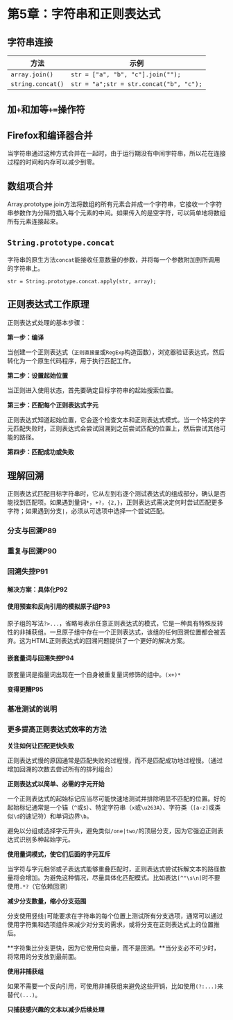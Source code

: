 ﻿# 第5章：字符串和正则表达式 #

## 字符串连接 ##

| 方法 | 示例 |
| ----- | ----- |
| `array.join()` | `str = ["a", "b", "c"].join("");` |
| `string.concat()` | `str = "a";str = str.concat("b", "c");` |

## 加`+`和加等`+=`操作符 ##

## Firefox和编译器合并 ##

当字符串通过这种方式合并在一起时，由于运行期没有中间字符串，所以花在连接过程的时间和内存可以减少到零。

## 数组项合并 ##

Array.prototype.join方法将数组的所有元素合并成一个字符串，它接收一个字符串参数作为分隔符插入每个元素的中间。如果传入的是空字符，可以简单地将数组所有元素连接起来。

## `String.prototype.concat` ##

字符串的原生方法`concat`能接收任意数量的参数，并将每一个参数附加到所调用的字符串上。

    str = String.prototype.concat.apply(str, array);
    
## 正则表达式工作原理 ##

正则表达式处理的基本步骤：

**第一步：编译**

当创建一个正则表达式（`正则直接量`或`RegExp`构造函数），浏览器验证表达式，然后转化为一个原生代码程序，用于执行匹配工作。

**第二步：设置起始位置**

当正则进入使用状态，首先要确定目标字符串的起始搜索位置。

**第三步：匹配每个正则表达式字元**

正则表达式知道起始位置，它会逐个检查文本和正则表达式模式。当一个特定的字元匹配失败时，正则表达式会尝试回溯到之前尝试匹配的位置上，然后尝试其他可能的路径。

**第四步：匹配成功或失败**

## 理解回溯 ##

正则表达式匹配目标字符串时，它从左到右逐个测试表达式的组成部分，确认是否能找到匹配项。如果遇到量词`*`，`+?`，`{2,}`，正则表达式需决定何时尝试匹配更多字符；如果遇到分支`|`，必须从可选项中选择一个尝试匹配。

### 分支与回溯P89 ###

### 重复与回溯P90 ###

### 回溯失控P91 ###

#### 解决方案：具体化P92 ####

#### 使用预查和反向引用的模拟原子组P93 ####

原子组的写法`?>...`，省略号表示任意正则表达式的模式，它是一种具有特殊反转性的非捕获组。一旦原子组中存在一个正则表达式，该组的任何回溯位置都会被丢弃。这为HTML正则表达式的回溯问题提供了一个更好的解决方案。

#### 嵌套量词与回溯失控P94 ####

嵌套量词是指量词出现在一个自身被重复量词修饰的组中。`(x+)*`

**变得更糟P95**

### 基准测试的说明 ###

### 更多提高正则表达式效率的方法 ###

**关注如何让匹配更快失败**

正则表达式慢的原因通常是匹配失败的过程慢，而不是匹配成功地过程慢。（通过增加回溯的次数去尝试所有的排列组合）

**正则表达式以简单、必需的字元开始**

一个正则表达式的起始标记应当尽可能快速地测试并排除明显不匹配的位置。好的起始标记通常是一个锚（`^`或`$`）、特定字符串（`x`或`\u263A`）、字符类（`[a-z]`或类似`\d`的速记符）和单词边界`\b`。

避免以分组或选择字元开头，避免类似`/one|two/`的顶层分支，因为它强迫正则表达式识别多种起始字元。

**使用量词模式，使它们后面的字元互斥**

当字符与字元相邻或子表达式能够重叠匹配时，正则表达式尝试拆解文本的路径数量将会增加。为避免这种情况，尽量具体化匹配模式。比如表达`[^"\s\n]`时不要使用`.*?`（它依赖回溯）

**减少分支数量，缩小分支范围**

分支使用竖线`|`可能要求在字符串的每个位置上测试所有分支选项，通常可以通过使用字符集和选项组件来减少对分支的需求，或将分支在正则表达式上的位置推后。

**字符集比分支更快，因为它使用位向量，而不是回溯。**当分支必不可少时，将常用的分支放到最前面。

**使用非捕获组**

如果不需要一个反向引用，可使用非捕获组来避免这些开销，比如使用`(?:...)`来替代`(...)`。

**只捕获感兴趣的文本以减少后续处理**





